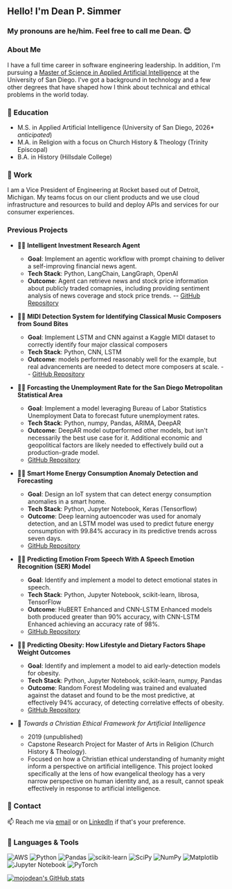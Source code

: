 ## Hello! I'm Dean P. Simmer 
### My pronouns are he/him. Feel free to call me Dean. 😊

### About Me
I have a full time career in software engineering leadership. In addition, I'm pursuing a [Master of Science in Applied Artificial Intelligence](https://www.sandiego.edu/engineering/graduate/ms-applied-artificial-intelligence.php) at the University of San Diego. I've got a background in technology and a few other degrees that have shaped how I think about technical and ethical problems in the world today.

### 🌱 Education
- M.S. in Applied Artificial Intelligence (University of San Diego, 2026* *anticipated*)
- M.A. in Religion with a focus on Church History & Theology (Trinity Episcopal)
- B.A. in History (Hillsdale College)

### 🔭 Work

I am a Vice President of Engineering at Rocket based out of Detroit, Michigan. My teams focus on our client products and we use cloud infrastructure and resources to build and deploy APIs and services for our consumer experiences.

### Previous Projects

- 🧑‍💻 **Intelligent Investment Research Agent**
    - **Goal**: Implement an agentic workflow with prompt chaining to deliver a self-improving financial news agent.
    - **Tech Stack**: Python, LangChain, LangGraph, OpenAI
    - **Outcome**: Agent can retrieve news and stock price information about publicly traded comapnies, including providing sentiment analysis of news coverage and stock price trends.
    -- [GitHub Repository](https://github.com/mojodean/aai-520-group-3-final-project)


- 🧑‍💻 **MIDI Detection System for Identifying Classical Music Composers from Sound Bites**
    - **Goal**: Implement LSTM and CNN against a Kaggle MIDI dataset to correctly identify four major classical composers
    - **Tech Stack**: Python, CNN, LSTM
    - **Outcome**: models performed reasonably well for the example, but real advancements are needed to detect more composers at scale.
    -- [GitHub Repository](https://github.com/mojodean/su25-aai511-group3)

- 🧑‍💻 **Forcasting the Unemployment Rate for the San Diego Metropolitan Statistical Area**
    - **Goal**: Implement a model leveraging Bureau of Labor Statistics Unemployment Data to forecast future unemployment rates.
    - **Tech Stack**: Python, numpy, Pandas, ARIMA, DeepAR
    - **Outcome**: DeepAR model outperformed other models, but isn't necessarily the best use case for it. Additional economic and geopolitical factors are likely needed to effectively build out a production-grade model.
    - [GitHub Repository](https://github.com/mojodean/su25-aai510-group1)

- 🧑‍💻 **Smart Home Energy Consumption Anomaly Detection and Forecasting**
    - **Goal**: Design an IoT system that can detect energy consumption anomalies in a smart home.
    - **Tech Stack**: Python, Jupyter Notebook, Keras (Tensorflow)
    - **Outcome**: Deep learning autoencoder was used for anomaly detection, and an LSTM model was used to predict future energy consumption with 99.84% accuracy in its predictive trends across seven days.
    - [GitHub Repository](https://github.com/mojodean/aai-530-final-project)

- 🧑‍💻 **Predicting Emotion From Speech With A Speech Emotion Recognition (SER) Model**
    - **Goal**: Identify and implement a model to detect emotional states in speech.
    - **Tech Stack**: Python, Jupyter Notebook, scikit-learn, librosa, TensorFlow
    - **Outcome**: HuBERT Enhanced and CNN-LSTM Enhanced models both produced greater than 90% accuracy, with CNN-LSTM Enhanced achieving an accuracy rate of 98%.
    - [GitHub Repository](https://github.com/mojodean/MSAAI501FinalProject_Group7) 


- 🧑‍💻 **Predicting Obesity: How Lifestyle and Dietary Factors Shape Weight Outcomes**
    - **Goal**: Identify and implement a model to aid early-detection models for obesity.
    - **Tech Stack**: Python, Jupyter Notebook, scikit-learn, numpy, Pandas
    - **Outcome**: Random Forest Modeling was trained and evaluated against the dataset and found to be the most predictive, at effectively 94% accuracy, of detecting correlative effects of obesity.
    - [GitHub Repository](https://github.com/mojodean/aai-500-project-obesity-levels)

- 📝 *Towards a Christian Ethical Framework for Artificial Intelligence*
    - 2019 (unpublished)
    - Capstone Research Project for Master of Arts in Religion (Church History & Theology).
    - Focused on how a Christian ethical understanding of humanity might inform a perspective on artificial intelligence. This project looked specifically at the lens of how evangelical theology has a very narrow perspective on human identity and, as a result, cannot speak effectively in response to artificial intelligence.


### 💬 Contact

📫 Reach me via [email](https://www.deanpsimmer.com/contact/) or on [LinkedIn](https://www.linkedin.com/in/deanpsimmer/) if that's your preference.

### 🧰 Languages & Tools

![AWS](https://img.shields.io/badge/AWS-%23FF9900.svg?style=for-the-badge&logo=amazon-aws&logoColor=white) ![Python](https://img.shields.io/badge/python-3670A0?style=for-the-badge&logo=python&logoColor=ffdd54) ![Pandas](https://img.shields.io/badge/pandas-%23150458.svg?style=for-the-badge&logo=pandas&logoColor=white) ![scikit-learn](https://img.shields.io/badge/scikit--learn-%23F7931E.svg?style=for-the-badge&logo=scikit-learn&logoColor=white) ![SciPy](https://img.shields.io/badge/SciPy-%230C55A5.svg?style=for-the-badge&logo=scipy&logoColor=%white) ![NumPy](https://img.shields.io/badge/numpy-%23013243.svg?style=for-the-badge&logo=numpy&logoColor=white) ![Matplotlib](https://img.shields.io/badge/Matplotlib-%23ffffff.svg?style=for-the-badge&logo=Matplotlib&logoColor=black) ![Jupyter Notebook](https://img.shields.io/badge/jupyter-%23FA0F00.svg?style=for-the-badge&logo=jupyter&logoColor=white) ![PyTorch](https://img.shields.io/badge/PyTorch-%23EE4C2C.svg?style=for-the-badge&logo=PyTorch&logoColor=white)

[![mojodean's GitHub stats](https://github-readme-stats.vercel.app/api?username=mojodean)](https://github.com/anuraghazra/github-readme-stats)



<!--

The badges above come from here: https://github.com/Ileriayo/markdown-badges?tab=readme-ov-file#-languages


**mojodean/mojodean** is a ✨ _special_ ✨ repository because its `README.md` (this file) appears on your GitHub profile.

Here are some ideas to get you started:

- 🔭 I’m currently working on ...
- 🌱 I’m currently learning ...
- 👯 I’m looking to collaborate on ...
- 🤔 I’m looking for help with ...
- 💬 Ask me about ...
- 📫 How to reach me: ...
- 😄 Pronouns: ...
- ⚡ Fun fact: ...
-->
